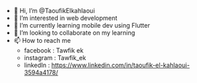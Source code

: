 - 👋 Hi, I’m @TaoufikElkahlaoui
- 👀 I’m interested in web development
- 🌱 I’m currently learning mobile dev using Flutter
- 💞️ I’m looking to collaborate on my learning
- 📫 How to reach me 
    - facebook : Tawfik ek 
    - instagram : Tawfik_ek 
    - linkedIn : https://www.linkedin.com/in/taoufik-el-kahlaoui-3594a4178/

<!---
TaoufikElkahlaoui/TaoufikElkahlaoui is a ✨ special ✨ repository because its `README.md` (this file) appears on your GitHub profile.
You can click the Preview link to take a look at your changes.
--->
